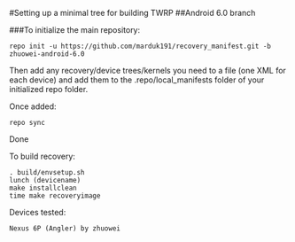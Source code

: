#Setting up a minimal tree for building TWRP
##Android 6.0 branch

###To initialize the main repository:

````
repo init -u https://github.com/marduk191/recovery_manifest.git -b zhuowei-android-6.0
````
Then add any recovery/device trees/kernels you need to a file (one XML for each device) and add them to the .repo/local_manifests folder of your initialized repo folder.

Once added:
````
repo sync
````
Done

To build recovery:
````
. build/envsetup.sh
lunch (devicename)
make installclean
time make recoveryimage
````


Devices tested:

````
Nexus 6P (Angler) by zhuowei
````
